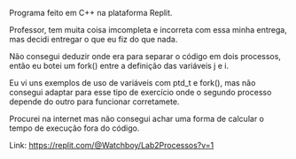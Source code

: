Programa feito em C++ na plataforma Replit.

Professor, tem muita coisa imcompleta e incorreta com essa minha entrega, mas decidi entregar o que eu fiz do que nada.

Não consegui deduzir onde era para separar o código em dois processos, então eu botei um fork() entre a definição das variáveis j e i.

Eu vi uns exemplos de uso de variáveis com ptd_t e fork(), mas não consegui adaptar para esse tipo de exercício onde o segundo processo depende do outro para funcionar corretamete.

Procurei na internet mas não consegui achar uma forma de calcular o tempo de execução fora do código.

Link: https://replit.com/@Watchboy/Lab2Processos?v=1
